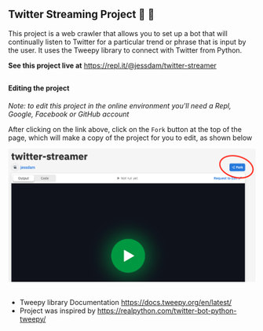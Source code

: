 ## Twitter Streaming Project :duck: :robot:

This project is a web crawler that allows you to set up a bot that will continually listen to Twitter for a particular trend or phrase that is input by the user. It uses the Tweepy library to connect with Twitter from Python.

__See this project live at__ https://repl.it/@jessdam/twitter-streamer

##
#### Editing the project
_Note: to edit this project in the online environment you'll need a Repl, Google, Facebook or GitHub account_

After clicking on the link above, click on the `Fork` button at the top of the page, which will make a copy of the project for you to edit, as shown below

![Fork Button](./media/repl_fork.png)


##

- Tweepy library Documentation https://docs.tweepy.org/en/latest/
- Project was inspired by https://realpython.com/twitter-bot-python-tweepy/


